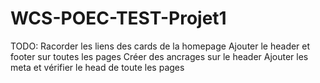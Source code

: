 # WCS-POEC-TEST-Projet1

TODO:
Racorder les liens des cards de la homepage
Ajouter le header et footer sur toutes les pages
Créer des ancrages sur le header
Ajouter les meta et vérifier le head de toute les pages